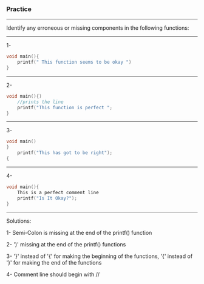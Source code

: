 ### Practice 

--------

Identify any erroneous or missing components in the following functions:

-------

1- 

```objectivec
void main(){
    printf(" This function seems to be okay ")
}
```

----------

2- 

```objectivec
void main(){)
    //prints the line
    printf("This function is perfect ";
}
```

---------

3- 

```objectivec
void main()
}
    printf("This has got to be right");
{
```

---------

4- 

```objectivec
void main(){
    This is a perfect comment line 
    printf("Is It Okay?");
}
```
-----------


Solutions:

1- Semi-Colon is missing at the end of the printf() function

2- ')' missing at the end of the printf() functions

3- '}' instead of '{' for making the beginning of the functions,
    '{' instead of '}' for making the end of the functions
    
4- Comment line should begin with //
